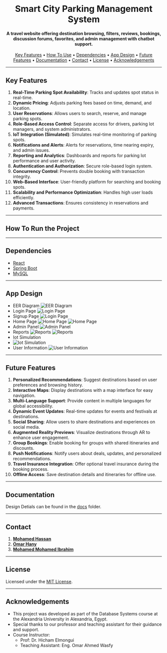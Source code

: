 <h1 align="center">
  <br>  
  <!-- <a href=""><img src="docs\images\logo.png" alt="Smart-City-Parking-Management-System" width="200"></a> -->
  <br>
  Smart City Parking Management System
  <br>
</h1>

<h4 align="center">A travel website offering destination browsing, filters, reviews, bookings, discussion forums, favorites, and admin management with chatbot support.</h4>

<!-- <p align="center">
  <a href="https://badge.fury.io/js/electron-markdownify">
    <img src="https://badge.fury.io/js/electron-markdownify.svg"
         alt="Gitter">
  </a>
  <a href="https://gitter.im/amitmerchant1990/electron-markdownify"><img src="https://badges.gitter.im/amitmerchant1990/electron-markdownify.svg"></a>
  <a href="https://saythanks.io/to/bullredeyes@gmail.com">
      <img src="https://img.shields.io/badge/SayThanks.io-%E2%98%BC-1EAEDB.svg">
  </a>
  <a href="https://www.paypal.me/AmitMerchant">
    <img src="https://img.shields.io/badge/$-donate-ff69b4.svg?maxAge=2592000&amp;style=flat">
  </a>
</p> -->

<p align="center">
  <a href="#key-features">Key Features</a> •
  <a href="#how-to-use">How To Use</a> •
  <a href="#dependencies">Dependencies</a> •
  <a href="#app-design">App Design</a> •
  <a href="#future-features">Future Features</a> •
  <a href="#documentation">Documentation</a> •
  <a href="#contact">Contact</a> •
  <a href="#license">License</a> •
  <a href="#acknowledgements">Acknowledgements</a>
</p>

<!-- ![screenshot](https://raw.githubusercontent.com/amitmerchant1990/electron-markdownify/master/app/img/markdownify.gif) -->

---

## Key Features

1. **Real-Time Parking Spot Availability**: Tracks and updates spot status in real-time.  
2. **Dynamic Pricing**: Adjusts parking fees based on time, demand, and location.  
3. **User Reservations**: Allows users to search, reserve, and manage parking spots.  
4. **Role-Based Access Control**: Separate access for drivers, parking lot managers, and system administrators.  
5. **IoT Integration (Simulated)**: Simulates real-time monitoring of parking spots.  
6. **Notifications and Alerts**: Alerts for reservations, time nearing expiry, and admin issues.  
7. **Reporting and Analytics**: Dashboards and reports for parking lot performance and user activity.  
8. **Authentication and Authorization**: Secure role-based login system.  
9. **Concurrency Control**: Prevents double booking with transaction integrity.  
10. **Web-Based Interface**: User-friendly platform for searching and booking spots.  
11. **Scalability and Performance Optimization**: Handles high user loads efficiently.  
12. **Advanced Transactions**: Ensures consistency in reservations and payments.  

---

## How To Run the Project



---

## Dependencies

- [React](https://reactjs.org/)
- [Spring Boot](https://spring.io/projects/spring-boot)
- [MySQL](https://www.mysql.com/)

---

## App Design

- EER Diagram
  ![EER Diagram](docs/img/eerd.png)
- Login Page
  ![Login Page](docs/img/login.jpg)
- Signup Page
  ![Login Page](docs/img/signup.jpg)
- Home Page
  ![Home Page](docs/img/homePage1.png)
  ![Home Page](docs/img/homePage2.png)
- Admin Panel
  ![Admin Panel](docs/img/adminPanel.jpg) 
- Reports
  ![Reports](docs/img/adminReport.png)
  ![Reports](docs/img/parkingSpotReport.png)
- Iot Simulation
- 
  ![Iot Simulation](docs/img/iotSimulation.png)
- User Information
  ![User Information](docs/img/userInformation.jpg)
---

## Future Features

1. **Personalized Recommendations**: Suggest destinations based on user preferences and browsing history.
2. **Interactive Maps**: Display destinations with a map interface for easy navigation.
3. **Multi-Language Support**: Provide content in multiple languages for global accessibility.
4. **Dynamic Event Updates**: Real-time updates for events and festivals at destinations.
5. **Social Sharing**: Allow users to share destinations and experiences on social media.
6. **Augmented Reality Previews**: Visualize destinations through AR to enhance user engagement.
7. **Group Bookings**: Enable booking for groups with shared itineraries and discounts.
8. **Push Notifications**: Notify users about deals, updates, and personalized recommendations.
9. **Travel Insurance Integration**: Offer optional travel insurance during the booking process.
10. **Offline Access**: Save destination details and itineraries for offline use.

---

## Documentation

Design Detials can be found in the [docs](docs/report.pdf) folder.

---

## Contact

1. [**Mohamed Hassan**](https://github.com/mohassan5286)
2. [**Omar Hany**](https://github.com/OmarHani4306)
3. [**Mohamed Mohamed Ibrahim**](https://github.com/Mohamed-Mohamed-Ibrahim)

---

## License

Licensed under the [MIT License](LICENSE).

---

## Acknowledgements

- This project was developed as part of the Database Systems course at the Alexandria University in Alexandria, Egypt.
- Special thanks to our professor and teaching assistant for their guidance and support.
- Course Instructor:
  - Prof: Dr. Hicham Elmongui
  - Teaching Assistant: Eng. Omar Ahmed Wasfy